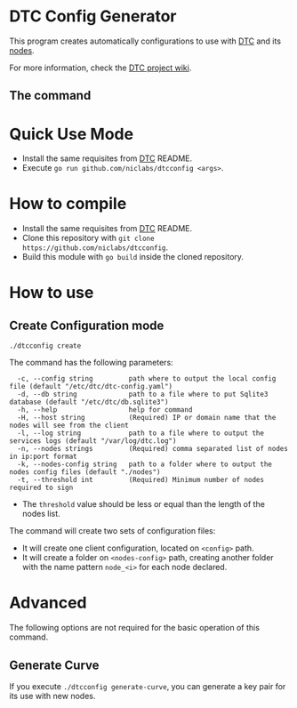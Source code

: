 # DTC Config Generator

This program creates automatically configurations to use with [DTC](https://github.com/niclabs/dtc) and its [nodes](github.com/dtc/dtcnode).

For more information, check the [DTC project wiki](https://github.com/niclabs/dtc/wiki).

## The command 

# Quick Use Mode

* Install the same requisites from [DTC](https://github.com/niclabs/dtc) README.
* Execute `go run github.com/niclabs/dtcconfig <args>`.

# How to compile

* Install the same requisites from [DTC](https://github.com/niclabs/dtc) README.
* Clone this repository with `git clone https://github.com/niclabs/dtcconfig`.
* Build this module with `go build` inside the cloned repository.

# How to use 

## Create Configuration mode

`./dtcconfig create`

The command has the following parameters:

```
  -c, --config string         path where to output the local config file (default "/etc/dtc/dtc-config.yaml")
  -d, --db string             path to a file where to put Sqlite3 database (default "/etc/dtc/db.sqlite3")
  -h, --help                  help for command
  -H, --host string           (Required) IP or domain name that the nodes will see from the client
  -l, --log string            path to a file where to output the services logs (default "/var/log/dtc.log")
  -n, --nodes strings         (Required) comma separated list of nodes in ip:port format
  -k, --nodes-config string   path to a folder where to output the nodes config files (default "./nodes")
  -t, --threshold int         (Required) Minimum number of nodes required to sign    
```

* The `threshold` value should be less or equal than the length of the nodes list.

The command will create two sets of configuration files:
 * It will create one client configuration, located on `<config>` path.
 * It will create a folder on `<nodes-config>` path, creating another folder with the name pattern `node_<i>` for each node declared.

# Advanced

The following options are not required for the basic operation of this command.

## Generate Curve

If you execute `./dtcconfig generate-curve`, you can generate a key pair for its use with new nodes.
